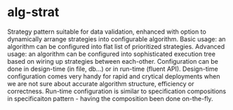 # alg-strat
Strategy pattern suitable for data validation, enhanced with option to dynamically arrange strategies into configurable algorithm. Basic usage: an algorithm can be configured into flat list of prioritized strategies. Advanced usage: an algorithm can be configured into sophisticated execution tree based on wiring up strategies between each-other. Configuration can be done in design-time (in file, db...) or in run-time (fluent API). Design-time configuration comes very handy for rapid and crytical deployments when we are not sure about accurate algorithm structure, efficiency or correctness. Run-time configuration is similar to specification compositions in specificaiton pattern - having the composition been done on-the-fly.      

